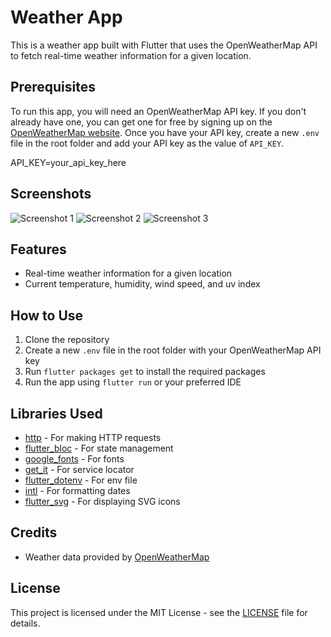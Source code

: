# Weather App

This is a weather app built with Flutter that uses the OpenWeatherMap API to fetch real-time weather information for a given location.

## Prerequisites

To run this app, you will need an OpenWeatherMap API key. If you don't already have one, you can get one for free by signing up on the [OpenWeatherMap website](https://openweathermap.org/). Once you have your API key, create a new `.env` file in the root folder and add your API key as the value of `API_KEY`.

API_KEY=your_api_key_here

## Screenshots

![Screenshot 1](./screenshots/sc1.png)
![Screenshot 2](./screenshots/sc2.png)
![Screenshot 3](./screenshots/sc3.png)

## Features

- Real-time weather information for a given location
- Current temperature, humidity, wind speed, and uv index

## How to Use

1. Clone the repository
2. Create a new `.env` file in the root folder with your OpenWeatherMap API key
3. Run `flutter packages get` to install the required packages
4. Run the app using `flutter run` or your preferred IDE

## Libraries Used

- [http](https://pub.dev/packages/dio) - For making HTTP requests
- [flutter_bloc](https://pub.dev/packages/flutter_bloc) - For state management
- [google_fonts](https://pub.dev/packages/google_fonts) - For fonts
- [get_it](https://pub.dev/packages/get_it) - For service locator
- [flutter_dotenv](https://pub.dev/packages/flutter_dotenv) - For env file
- [intl](https://pub.dev/packages/intl) - For formatting dates
- [flutter_svg](https://pub.dev/packages/flutter_svg) - For displaying SVG icons

## Credits

- Weather data provided by [OpenWeatherMap](https://openweathermap.org/)

## License

This project is licensed under the MIT License - see the [LICENSE](LICENSE) file for details.
